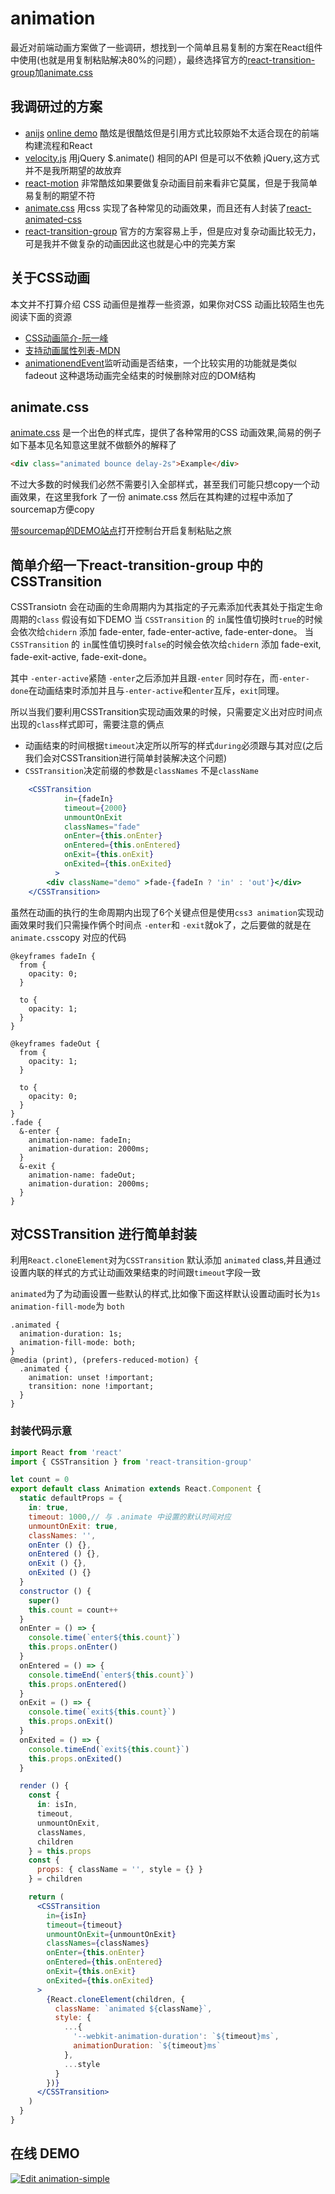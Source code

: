 # animation

最近对前端动画方案做了一些调研，想找到一个简单且易复制的方案在React组件中使用(也就是用复制粘贴解决80%的问题），最终选择官方的[react-transition-group](http://reactcommunity.org/react-transition-group/css-transition)加[animate.css](https://daneden.github.io/animate.css/)

## 我调研过的方案

- [anijs](https://daneden.github.io/animate.css/) [online demo](https://codepen.io/darielnoel/pen/trnzk?editors=1000) 酷炫是很酷炫但是引用方式比较原始不太适合现在的前端构建流程和React
- [velocity.js](http://velocityjs.org/) 用jQuery $.animate() 相同的API 但是可以不依赖 jQuery,这方式并不是我所期望的故放弃
- [react-motion](https://github.com/chenglou/react-motion) 非常酷炫如果要做复杂动画目前来看非它莫属，但是于我简单易复制的期望不符
- [animate.css](https://daneden.github.io/animate.css/) 用css 实现了各种常见的动画效果，而且还有人封装了[react-animated-css](https://github.com/digital-flowers/react-animated-css)
- [react-transition-group](http://reactcommunity.org/react-transition-group/css-transition) 官方的方案容易上手，但是应对复杂动画比较无力，可是我并不做复杂的动画因此这也就是心中的完美方案
  
## 关于CSS动画

本文并不打算介绍 CSS 动画但是推荐一些资源，如果你对CSS 动画比较陌生也先阅读下面的资源
  
- [CSS动画简介-阮一峰](http://www.ruanyifeng.com/blog/2014/02/css_transition_and_animation.html)
- [支持动画属性列表-MDN](https://developer.mozilla.org/zh-CN/docs/Web/CSS/CSS_animated_properties)
- [animationendEvent](https://www.quanzhanketang.com/jsref/event_animationend.html)监听动画是否结束，一个比较实用的功能就是类似fadeout 这种退场动画完全结束的时候删除对应的DOM结构
  
## animate.css

[animate.css](https://daneden.github.io/animate.css/) 是一个出色的样式库，提供了各种常用的CSS 动画效果,简易的例子如下基本见名知意这里就不做额外的解释了

```html
<div class="animated bounce delay-2s">Example</div>
```

不过大多数的时候我们必然不需要引入全部样式，甚至我们可能只想copy一个动画效果，在这里我fork 了一份 animate.css 然后在其构建的过程中添加了sourcemap方便copy

[带sourcemap的DEMO站点](https://advence-liz.github.io/animate.css/)打开控制台开启复制粘贴之旅

## 简单介绍一下react-transition-group 中的 CSSTransition

CSSTransiotn 会在动画的生命周期内为其指定的子元素添加代表其处于指定生命周期的`class`
假设有如下DEMO
当 `CSSTransition` 的 `in`属性值切换时`true`的时候会依次给`chidern` 添加 fade-enter, fade-enter-active, fade-enter-done。
当 `CSSTransition` 的 `in`属性值切换时`false`的时候会依次给`chidern` 添加 fade-exit, fade-exit-active, fade-exit-done。

其中 `-enter-active`紧随 `-enter`之后添加并且跟`-enter` 同时存在，而`-enter-done`在动画结束时添加并且与`-enter-active`和`enter`互斥，`exit`同理。

所以当我们要利用CSSTransition实现动画效果的时候，只需要定义出对应时间点出现的`class`样式即可，需要注意的俩点

- 动画结束的时间根据`timeout`决定所以所写的样式`during`必须跟与其对应(之后我们会对CSSTransition进行简单封装解决这个问题)
- `CSSTransition`决定前缀的参数是`classNames` 不是`className`

```jsx
    <CSSTransition
            in={fadeIn}
            timeout={2000}
            unmountOnExit
            classNames="fade"
            onEnter={this.onEnter}
            onEntered={this.onEntered}
            onExit={this.onExit}
            onExited={this.onExited}
          >
        <div className="demo" >fade-{fadeIn ? 'in' : 'out'}</div>
    </CSSTransition>
```

虽然在动画的执行的生命周期内出现了6个关键点但是使用`css3 animation`实现动画效果时我们只需操作俩个时间点 `-enter`和 `-exit`就ok了，之后要做的就是在`animate.css`copy 对应的代码

```less
@keyframes fadeIn {
  from {
    opacity: 0;
  }

  to {
    opacity: 1;
  }
}

@keyframes fadeOut {
  from {
    opacity: 1;
  }

  to {
    opacity: 0;
  }
}
.fade {
  &-enter {
    animation-name: fadeIn;
    animation-duration: 2000ms;
  }
  &-exit {
    animation-name: fadeOut;
    animation-duration: 2000ms;
  }
}
```

## 对CSSTransition 进行简单封装

利用`React.cloneElement`对为`CSSTransition` 默认添加 `animated` class,并且通过设置内联的样式的方式让动画效果结束的时间跟`timeout`字段一致

`animated`为了为动画设置一些默认的样式,比如像下面这样默认设置动画时长为`1s` `animation-fill-mode`为 `both`

```less
.animated {
  animation-duration: 1s;
  animation-fill-mode: both;
}
@media (print), (prefers-reduced-motion) {
  .animated {
    animation: unset !important;
    transition: none !important;
  }
}

```

### 封装代码示意

```jsx
import React from 'react'
import { CSSTransition } from 'react-transition-group'

let count = 0
export default class Animation extends React.Component {
  static defaultProps = {
    in: true,
    timeout: 1000,// 与 .animate 中设置的默认时间对应
    unmountOnExit: true,
    classNames: '',
    onEnter () {},
    onEntered () {},
    onExit () {},
    onExited () {}
  }
  constructor () {
    super()
    this.count = count++
  }
  onEnter = () => {
    console.time(`enter${this.count}`)
    this.props.onEnter()
  }
  onEntered = () => {
    console.timeEnd(`enter${this.count}`)
    this.props.onEntered()
  }
  onExit = () => {
    console.time(`exit${this.count}`)
    this.props.onExit()
  }
  onExited = () => {
    console.timeEnd(`exit${this.count}`)
    this.props.onExited()
  }

  render () {
    const {
      in: isIn,
      timeout,
      unmountOnExit,
      classNames,
      children
    } = this.props
    const {
      props: { className = '', style = {} }
    } = children

    return (
      <CSSTransition
        in={isIn}
        timeout={timeout}
        unmountOnExit={unmountOnExit}
        classNames={classNames}
        onEnter={this.onEnter}
        onEntered={this.onEntered}
        onExit={this.onExit}
        onExited={this.onExited}
      >
        {React.cloneElement(children, {
          className: `animated ${className}`,
          style: {
            ...{
              '--webkit-animation-duration': `${timeout}ms`,
              animationDuration: `${timeout}ms`
            },
            ...style
          }
        })}
      </CSSTransition>
    )
  }
}
```

## 在线 DEMO

[![Edit animation-simple](https://codesandbox.io/static/img/play-codesandbox.svg)](https://codesandbox.io/s/3y24kvrz45?fontsize=14)